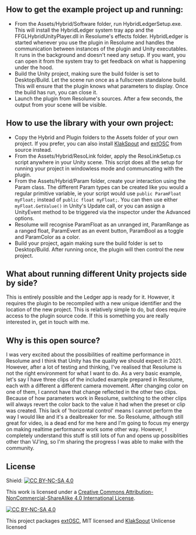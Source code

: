 ## How to get the example project up and running:

* From the Assets/Hybrid/Software folder, run HybridLedgerSetup.exe. This will install the HybridLedger system tray app and the FFGLHybridUnityPlayer.dll in Resolume's effects folder. HybridLedger is started whenever you use the plugin in Resolume and handles the communication between instances of the plugin and Unity executables. It runs in the background and doesn't need any setup. If you want, you can open it from the system tray to get feedback on what is happening under the hood.
* Build the Unity project, making sure the build folder is set to Desktop/Build. Let the scene run once as a fullscreen standalone build. This will ensure that the plugin knows what parameters to display. Once the build has run, you can close it.
* Launch the plugin from Resolume's sources. After a few seconds, the output from your scene will be visible.


## How to use the library with your own project:

* Copy the Hybrid and Plugin folders to the Assets folder of your own project. If you prefer, you can also install [KlakSpout](https://github.com/keijiro/KlakSpout) and [extOSC](https://github.com/Iam1337/extOSC) from source instead.
* From the Assets/Hybrid/ResoLink folder, apply the ResoLinkSetup.cs script anywhere in your Unity scene. This script does all the setup for running your project in windowless mode and communcating with the plugin.
* From the Assets/Hybrid/Param folder, create your interaction using the Param class. The different Param types can be created like you would a regular primitive variable, ie your script would use `public ParamFloat myFloat;` instead of `public float myFloat;`. You can then use either `myFloat.GetValue()` in Unity's Update call, or you can assign a UnityEvent method to be triggered via the inspector under the Advanced options.
* Resolume will recognise ParamFloat as an unranged int, ParamRange as a ranged float, ParamEvent as an event button, ParamBool as a toggle and ParamColor as a color.
* Build your project, again making sure the build folder is set to Desktop/Build. After running once, the plugin will then control the new project.


## What about running different Unity projects side by side?

This is entirely possible and the Ledger app is ready for it. However, it requires the plugin to be recompiled with a new unique identifier and the location of the new project. This is relatively simple to do, but does require access to the plugin source code. If this is something you are really interested in, get in touch with me.

## Why is this open source?

I was very excited about the possibilities of realtime performance in Resolume and I think that Unity has the quality we should expect in 2021. However, after a lot of testing and thinking, I've realised that Resolume is not the right environment for what I want to do. As a very basic example, let's say I have three clips of the included example prepared in Resolume, each with a different a different camera movement. After changing color on one of them, I cannot have that change reflected in the other two clips. Because of how parameters work in Resolume, switching to the other clips will always revert the color back to the value it had when the preset or clip was created. This lack of 'horizontal control' means I cannot perform the way I would like and it's a dealbreaker for me. So Resolume, although still great for video, is a dead end for me here and I'm going to focus my energy on making realtime performance work some other way. However, I completely understand this stuff is still lots of fun and opens up possiblities other than VJ'ing, so I'm sharing the progress I was able to make with the community.


## License

Shield: [![CC BY-NC-SA 4.0][cc-by-nc-sa-shield]][cc-by-nc-sa]

This work is licensed under a
[Creative Commons Attribution-NonCommercial-ShareAlike 4.0 International License][cc-by-nc-sa].

[![CC BY-NC-SA 4.0][cc-by-nc-sa-image]][cc-by-nc-sa]

[cc-by-nc-sa]: http://creativecommons.org/licenses/by-nc-sa/4.0/
[cc-by-nc-sa-image]: https://licensebuttons.net/l/by-nc-sa/4.0/88x31.png
[cc-by-nc-sa-shield]: https://img.shields.io/badge/License-CC%20BY--NC--SA%204.0-lightgrey.svg

This project packages [extOSC](https://github.com/Iam1337/extOSC), MIT licensed and [KlakSpout](https://github.com/keijiro/KlakSpout) Unlicense licensed
